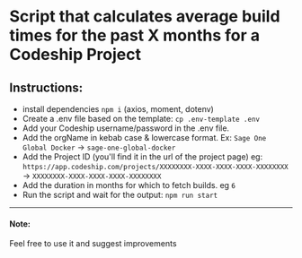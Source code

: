 # Script that calculates average build times for the past X months for a Codeship Project

## Instructions:
 - install dependencies `npm i` (axios, moment, dotenv)
 - Create a .env file based on the template: `cp .env-template .env`
 - Add your Codeship username/password in the .env file.
 - Add the orgName in kebab case & lowercase format. Ex: `Sage One Global Docker` -> `sage-one-global-docker`
 - Add the Project ID (you'll find it in the url of the project page) eg: `https://app.codeship.com/projects/XXXXXXXX-XXXX-XXXX-XXXX-XXXXXXXX` -> `XXXXXXXX-XXXX-XXXX-XXXX-XXXXXXXX`
 - Add the duration in months for which to fetch builds. eg `6`
 - Run the script and wait for the output: `npm run start`

---
#### Note:
Feel free to use it and suggest improvements
